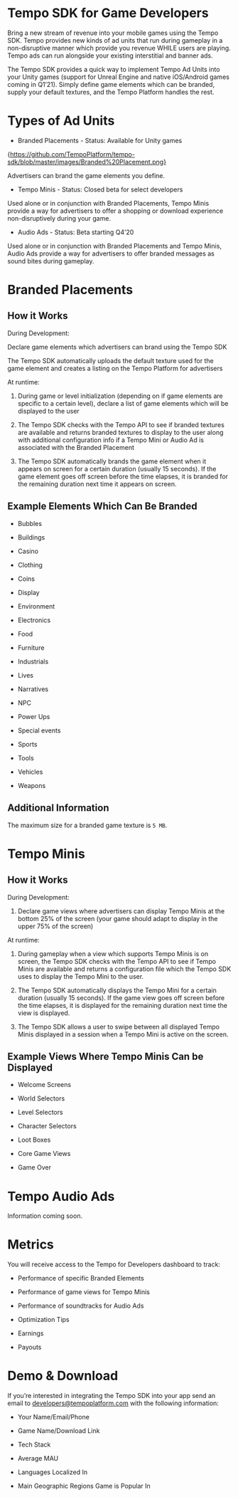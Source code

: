 # Tempo SDK for Game Developers

Bring a new stream of revenue into your mobile games using the Tempo SDK. Tempo provides new kinds of ad units that run during gameplay in a non-disruptive manner which provide you revenue WHILE users are playing. Tempo ads can run alongside your existing interstitial and banner ads.

The Tempo SDK provides a quick way to implement Tempo Ad Units into your Unity games (support for Unreal Engine and native iOS/Android games coming in Q1’21). Simply define game elements which can be branded, supply your default textures, and the Tempo Platform handles the rest.

<insert graphic>

# Types of Ad Units

* Branded Placements - Status: Available for Unity games

{https://github.com/TempoPlatform/tempo-sdk/blob/master/images/Branded%20Placement.png}

Advertisers can brand the game elements you define.

* Tempo Minis - Status: Closed beta for select developers

<example>

Used alone or in conjunction with Branded Placements, Tempo Minis provide a way for advertisers to offer a shopping or download experience non-disruptively during your game. 

* Audio Ads  - Status: Beta starting Q4’20

<example>

Used alone or in conjunction with Branded Placements and Tempo Minis, Audio Ads provide a way for advertisers to offer branded messages as sound bites during gameplay. 

# Branded Placements

## How it Works

During Development:

Declare game elements which advertisers can brand using the Tempo SDK

The Tempo SDK automatically uploads the default texture used for the game element and creates a listing on the Tempo Platform for advertisers

At runtime:

1. During game or level initialization (depending on if game elements are specific to a certain level), declare a list of game elements which will be displayed to the user

2. The Tempo SDK checks with the Tempo API to see if branded textures are available and returns branded textures to display to the user along with additional configuration info if a Tempo Mini or Audio Ad is associated with the Branded Placement

3. The Tempo SDK automatically brands the game element when it appears on screen for a certain duration (usually 15 seconds). If the game element goes off screen before the time elapses, it is branded for the remaining duration next time it appears on screen.

## Example Elements Which Can Be Branded

* Bubbles

* Buildings

* Casino

* Clothing

* Coins 

* Display

* Environment

* Electronics

* Food

* Furniture

* Industrials

* Lives

* Narratives

* NPC

* Power Ups

* Special events

* Sports

* Tools

* Vehicles 

* Weapons 

## Additional Information

The maximum size for a branded game texture is `5 MB`.

# Tempo Minis

## How it Works

During Development:

1. Declare game views where advertisers can display Tempo Minis at the bottom 25% of the screen (your game should adapt to display in the upper 75% of the screen)

At runtime:

1. During gameplay when a view which supports Tempo Minis is on screen, the Tempo SDK checks with the Tempo API to see if Tempo Minis are available and returns a configuration file which the Tempo SDK uses to display the Tempo Mini to the user.

2. The Tempo SDK automatically displays the Tempo Mini for a certain duration (usually 15 seconds). If the game view goes off screen before the time elapses, it is displayed for the remaining duration next time the view is displayed. 

3. The Tempo SDK allows a user to swipe between all displayed Tempo Minis displayed in a session when a Tempo Mini is active on the screen.

## Example Views Where Tempo Minis Can be Displayed

* Welcome Screens

* World Selectors

* Level Selectors

* Character Selectors

* Loot Boxes

* Core Game Views

* Game Over 

# Tempo Audio Ads

Information coming soon.

# Metrics

You will receive access to the Tempo for Developers dashboard to track:

* Performance of specific Branded Elements

* Performance of game views for Tempo Minis

* Performance of soundtracks for Audio Ads

* Optimization Tips

* Earnings

* Payouts

# Demo & Download

If you’re interested in integrating the Tempo SDK into your app send an email to [developers@tempoplatform.com](mailto:developers@tempoplatform.com) with the following information:

* Your Name/Email/Phone

* Game Name/Download Link

* Tech Stack

* Average MAU

* Languages Localized In

* Main Geographic Regions Game is Popular In

